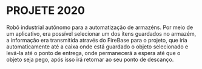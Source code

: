 # PROJETE 2020
Robô industrial autônomo para a automatização de armazéns.
Por meio de um aplicativo, era possível selecionar um dos ítens guardados no armazém, a informação era transmitida através do FireBase para o projeto, que iria automaticamente até a caixa onde está guardado o objeto selecionado e levá-la até o ponto de entrega, onde permanecerá a espera até que o objeto seja pego, após isso irá retornar ao seu ponto de descanço.
